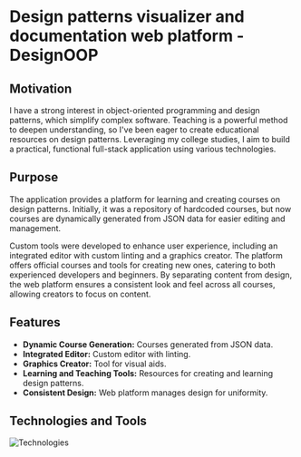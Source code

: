 # Design patterns visualizer and documentation web platform - DesignOOP

## Motivation

I have a strong interest in object-oriented programming and design patterns, which simplify complex software. Teaching is a powerful method to deepen understanding, so I've been eager to create educational resources on design patterns. Leveraging my college studies, I aim to build a practical, functional full-stack application using various technologies.

## Purpose

The application provides a platform for learning and creating courses on design patterns. Initially, it was a repository of hardcoded courses, but now courses are dynamically generated from JSON data for easier editing and management. 

Custom tools were developed to enhance user experience, including an integrated editor with custom linting and a graphics creator. The platform offers official courses and tools for creating new ones, catering to both experienced developers and beginners. By separating content from design, the web platform ensures a consistent look and feel across all courses, allowing creators to focus on content.

## Features

- **Dynamic Course Generation:** Courses generated from JSON data.
- **Integrated Editor:** Custom editor with linting.
- **Graphics Creator:** Tool for visual aids.
- **Learning and Teaching Tools:** Resources for creating and learning design patterns.
- **Consistent Design:** Web platform manages design for uniformity.

## Technologies and Tools

![Technologies](https://github.com/DragosGhinea/DesignOOP/blob/main/images/Ctechnologies.png)
